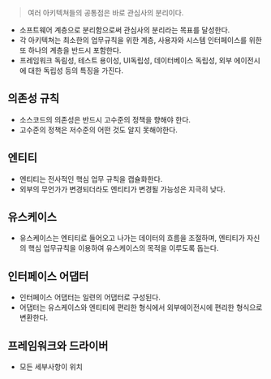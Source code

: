 > 여러 아키텍쳐들의 공통점은 바로 관심사의 분리이다.
- 소프트웨어 계층으로 분리함으로써 관심사의 분리라는 목표를 달성한다.
- 각 아키텍쳐는 최소한의 업무규칙을 위한 계층, 사용자와 시스템 인터페이스를 위한 또 하나의 계층을 반드시 포함한다.
- 프레임워크 독림성, 테스트 용이성, UI독립성, 데이터베이스 독립성, 외부 에이전시에 대한 독립성 등의 특징을 가진다.

의존성 규칙
-
- 소스코드의 의존성은 반드시 고수준의 정책을 향해야 한다.
- 고수준의 정책은 저수준의 어떤 것도 알지 못해야한다.

엔티티
-
- 엔티티는 전사적인 핵심 업무 규칙을 캡슐화한다.
- 외부의 무언가가 변경되더라도 엔티티가 변경될 가능성은 지극히 낮다.

유스케이스
-
- 유스케이스는 엔티티로 들어오고 나가는 데이터의 흐름을 조절하며, 엔티티가 자신의 핵심 업무규칙을 이용하여 유스케이스의 목적을 이루도록 돕는다.

인터페이스 어댑터
-
- 인터페이스 어댑터는 일련의 어댑터로 구성된다.
- 어댑터는 유스케이스와 엔티티에 편리한 형식에서 외부에이전시에 편리한 형식으로 변환한다.

프레임워크와 드라이버
-
- 모든 세부사항이 위치